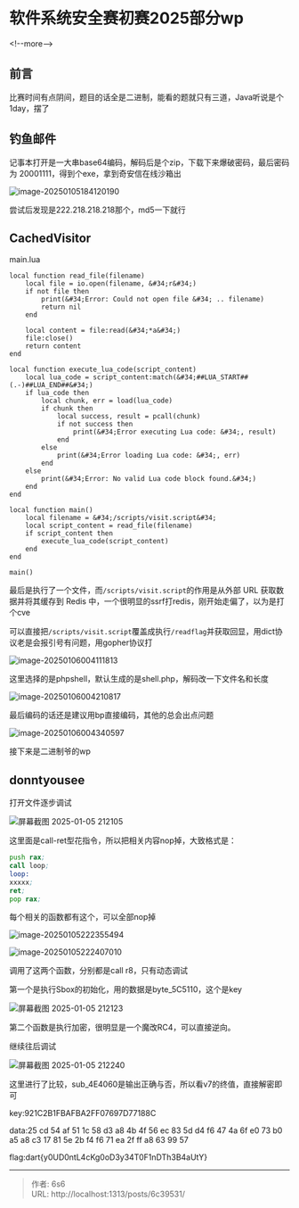 # 软件系统安全赛初赛2025部分wp


&lt;!--more--&gt;

## 前言

比赛时间有点阴间，题目的话全是二进制，能看的题就只有三道，Java听说是个1day，摆了

## 钓鱼邮件

记事本打开是一大串base64编码，解码后是个zip，下载下来爆破密码，最后密码为 20001111，得到个exe，拿到奇安信在线沙箱出

![image-20250105184120190](https://bu.dusays.com/2025/01/06/677bc66e1447e.png)

尝试后发现是222.218.218.218那个，md5一下就行

## CachedVisitor

main.lua

```
local function read_file(filename)
    local file = io.open(filename, &#34;r&#34;)
    if not file then
        print(&#34;Error: Could not open file &#34; .. filename)
        return nil
    end

    local content = file:read(&#34;*a&#34;)
    file:close()
    return content
end

local function execute_lua_code(script_content)
    local lua_code = script_content:match(&#34;##LUA_START##(.-)##LUA_END##&#34;)
    if lua_code then
        local chunk, err = load(lua_code)
        if chunk then
            local success, result = pcall(chunk)
            if not success then
                print(&#34;Error executing Lua code: &#34;, result)
            end
        else
            print(&#34;Error loading Lua code: &#34;, err)
        end
    else
        print(&#34;Error: No valid Lua code block found.&#34;)
    end
end

local function main()
    local filename = &#34;/scripts/visit.script&#34;
    local script_content = read_file(filename)
    if script_content then
        execute_lua_code(script_content)
    end
end

main()
```

最后是执行了一个文件，而`/scripts/visit.script`的作用是从外部 URL 获取数据并将其缓存到 Redis 中，一个很明显的ssrf打redis，刚开始走偏了，以为是打个cve

可以直接把`/scripts/visit.script`覆盖成执行`/readflag`并获取回显，用dict协议老是会报引号有问题，用gopher协议打

![image-20250106004111813](https://bu.dusays.com/2025/01/06/677bc66dbe0a0.png)

这里选择的是phpshell，默认生成的是shell.php，解码改一下文件名和长度

![image-20250106004210817](https://bu.dusays.com/2025/01/06/677bc66cdf879.png)

最后编码的话还是建议用bp直接编码，其他的总会出点问题

![image-20250106004340597](https://bu.dusays.com/2025/01/06/677bc66fcddbf.png)

接下来是二进制爷的wp

## donntyousee

打开文件逐步调试

![屏幕截图 2025-01-05 212105](https://bu.dusays.com/2025/01/06/677bc66dcd9c3.png)

这里面是call-ret型花指令，所以把相关内容nop掉，大致格式是：

```asm
push rax;
call loop;
loop:
xxxxx;
ret;
pop rax;
```

每个相关的函数都有这个，可以全部nop掉

![image-20250105222355494](https://bu.dusays.com/2025/01/06/677bc66d870ef.png)

![image-20250105222407010](https://bu.dusays.com/2025/01/06/677bc66d8b59d.png)

调用了这两个函数，分别都是call r8，只有动态调试

第一个是执行Sbox的初始化，用的数据是byte_5C5110，这个是key

![屏幕截图 2025-01-05 212123](https://bu.dusays.com/2025/01/06/677bc66d63c6d.png)

第二个函数是执行加密，很明显是一个魔改RC4，可以直接逆向。

继续往后调试

![屏幕截图 2025-01-05 212240](https://bu.dusays.com/2025/01/06/677bc66dd6ee3.png)

这里进行了比较，sub_4E4060是输出正确与否，所以看v7的终值，直接解密即可

key:921C2B1FBAFBA2FF07697D77188C

data:25 cd 54 af 51 1c 58 d3 a8 4b 4f 56 ec 83 5d d4 f6 47 4a 6f e0 73 b0 a5 a8 c3 17 81 5e 2b f4 f6 71 ea 2f ff a8 63 99 57

flag:dart{y0UD0ntL4cKg0oD3y34T0F1nDTh3B4aUtY}


---

> 作者: 6s6  
> URL: http://localhost:1313/posts/6c39531/  

